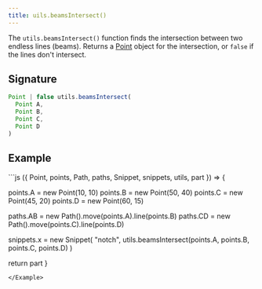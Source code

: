 ```yaml
---
title: uils.beamsIntersect()
---
```


The `utils.beamsIntersect()` function finds the intersection between two endless
lines (beams). Returns a [Point](/reference/api/point) object for the
intersection, or `false` if the lines don't intersect.

## Signature

```js
Point | false utils.beamsIntersect(
  Point A, 
  Point B, 
  Point C, 
  Point D
)
```

## Example

<Example caption="A Utils.beamIntersect() example">
```js
({ Point, points, Path, paths, Snippet, snippets, utils, part }) => {

  points.A = new Point(10, 10)
  points.B = new Point(50, 40)
  points.C = new Point(45, 20)
  points.D = new Point(60, 15)

  paths.AB = new Path().move(points.A).line(points.B)
  paths.CD = new Path().move(points.C).line(points.D)

  snippets.x = new Snippet(
    "notch",
    utils.beamsIntersect(points.A, points.B, points.C, points.D)
  )

  return part
}
```
</Example>

